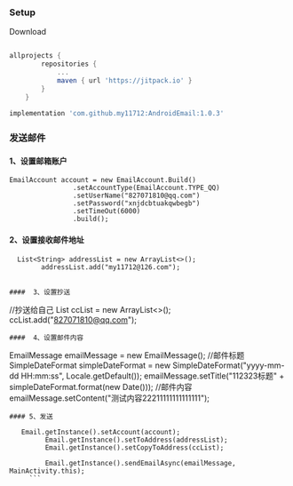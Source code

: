 ### Setup
Download
```groovy

allprojects {
		repositories {
			...
			maven { url 'https://jitpack.io' }
		}
	}
 
implementation 'com.github.my11712:AndroidEmail:1.0.3'
```
### 发送邮件
#### 1、设置邮箱账户
```
EmailAccount account = new EmailAccount.Build()
                .setAccountType(EmailAccount.TYPE_QQ)
                .setUserName("827071810@qq.com")
                .setPassword("xnjdcbtuakqwbegb")
                .setTimeOut(6000)
                .build();   
```
####  2、设置接收邮件地址
``` 
  List<String> addressList = new ArrayList<>();
        addressList.add("my11712@126.com");
	 

####  3、设置抄送
```
 //抄送给自己
        List<String> ccList = new ArrayList<>();
        ccList.add("827071810@qq.com");
	
```
####  4、设置邮件内容
```
  EmailMessage emailMessage = new EmailMessage();
        //邮件标题
        SimpleDateFormat simpleDateFormat = new SimpleDateFormat("yyyy-mm-dd  HH:mm:ss", Locale.getDefault());
        emailMessage.setTitle("112323标题" + simpleDateFormat.format(new Date()));
        //邮件内容
        emailMessage.setContent("测试内容22211111111111111");
```
#### 5、发送
```
       Email.getInstance().setAccount(account);
             Email.getInstance().setToAddress(addressList);
             Email.getInstance().setCopyToAddress(ccList);
     
             Email.getInstance().sendEmailAsync(emailMessage, MainActivity.this);     
	     ```
